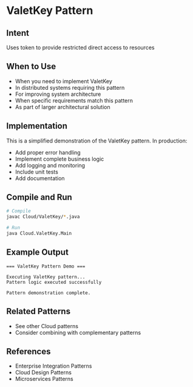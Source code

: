 # ValetKey Pattern

## Intent
Uses token to provide restricted direct access to resources

## When to Use
- When you need to implement ValetKey
- In distributed systems requiring this pattern
- For improving system architecture
- When specific requirements match this pattern
- As part of larger architectural solution

## Implementation
This is a simplified demonstration of the ValetKey pattern. In production:
- Add proper error handling
- Implement complete business logic
- Add logging and monitoring
- Include unit tests
- Add documentation

## Compile and Run
```bash
# Compile
javac Cloud/ValetKey/*.java

# Run
java Cloud.ValetKey.Main
```

## Example Output
```
=== ValetKey Pattern Demo ===

Executing ValetKey pattern...
Pattern logic executed successfully

Pattern demonstration complete.
```

## Related Patterns
- See other Cloud patterns
- Consider combining with complementary patterns

## References
- Enterprise Integration Patterns
- Cloud Design Patterns
- Microservices Patterns
